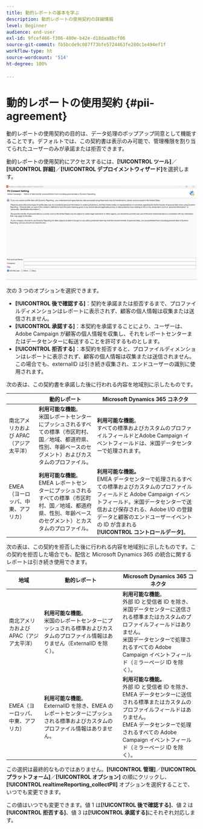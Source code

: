 ```yaml
---
title: 動的レポートの基本を学ぶ
description: 動的レポートの使用契約の詳細情報
level: Beginner
audience: end-user
exl-id: 9fcef466-f306-480e-b42e-d18daa8bcf06
source-git-commit: fb5bcde9c087f73bfe5724463fe280c1e494ef1f
workflow-type: ht
source-wordcount: '514'
ht-degree: 100%

---
```


# 動的レポートの使用契約 {#pii-agreement}

動的レポートの使用契約の目的は、データ処理のポップアップ同意として機能することです。デフォルトでは、この契約書は表示のみ可能で、管理権限を割り当てられたユーザーのみが承諾または拒否できます。

動的レポートの使用契約にアクセスするには、**[!UICONTROL ツール]**／**[!UICONTROL 詳細]**／**[!UICONTROL デプロイメントウィザード]**&#x200B;を選択します。

![](assets/pii-agreement.png)

次の 3 つのオプションを選択できます。

* **[!UICONTROL 後で確認する]**：契約を承諾または拒否するまで、プロファイルディメンションはレポートに表示されず、顧客の個人情報は収集または送信されません。
* **[!UICONTROL 承諾する]**：本契約を承諾することにより、ユーザーは、Adobe Campaign が顧客の個人情報を収集し、それをレポートセンターまたはデータセンターに転送することを許可するものとします。
* **[!UICONTROL 拒否する]**：本契約を拒否すると、プロファイルディメンションはレポートに表示されず、顧客の個人情報は収集または送信されません。この場合でも、externalID は引き続き収集され、エンドユーザーの識別に使用されます。

次の表は、この契約書を承諾した後に行われる内容を地域別に示したものです。

|  | 動的レポート | Microsoft Dynamics 365 コネクタ |
|---|---|---|
| 南北アメリカおよび APAC（アジア太平洋） | **利用可能な機能**。<br>米国レポートセンターにプッシュされるすべての標準（市区町村、国／地域、都道府県、性別、年齢ベースのセグメント）およびカスタムのプロファイル。 | **利用可能な機能**。<br>すべての標準およびカスタムのプロファイルフィールドとAdobe Campaign イベントフィールドは、米国データセンターで処理されます。 |
| EMEA（ヨーロッパ、中東、アフリカ） | **利用可能な機能**。<br>EMEA レポートセンターにプッシュされるすべての標準（市区町村、国／地域、都道府県、性別、年齢ベースのセグメント）とカスタムのプロファイル。 | **利用可能な機能。** <br>EMEA データセンターで処理されるすべての標準およびカスタムのプロファイルフィールドと Adobe Campaign イベントフィールド。米国データセンターで送信および保存される、Adobe I/O の登録データと顧客のエンドユーザーイベントの ID が含まれる<br>**[!UICONTROL コントロールデータ&#x200B;]**。 |

次の表は、この契約を拒否した後に行われる内容を地域別に示したものです。この契約を拒否した場合でも、配信と Microsoft Dynamics 365 の統合に関するレポートは引き続き使用できます。

| 地域 | 動的レポート | Microsoft Dynamics 365 コネクタ |
|---|---|---|
| 南北アメリカおよび APAC（アジア太平洋） | **利用可能な機能**。<br>米国のレポートセンターにプッシュされる標準およびカスタムのプロファイル情報はありません（ExternalID を除く）。 | **利用可能な機能**。<br>外部 ID と受信者 ID を除き、米国データセンターに送信される標準またはカスタムのプロファイルフィールドはありません。<br>米国データセンターで処理されるすべての Adobe Campaign イベントフィールド（ミラーページ ID を除く）。 |
| EMEA（ヨーロッパ、中東、アフリカ） | **利用可能な機能**。<br>ExternalID を除き、EMEA のレポートセンターにプッシュされる標準およびカスタムのプロファイル情報はありません。 | **利用可能な機能。** <br>外部 ID と受信者 ID を除き、EMEA データセンターに送信される標準またはカスタムのプロファイルフィールドはありません。<br>EMEA データセンターで処理されるすべての Adobe Campaign イベントフィールド（ミラーページ ID を除く）。 |

この選択は最終的なものではありません。**[!UICONTROL 管理]**／**[!UICONTROL プラットフォーム]**／**[!UICONTROL オプション]** の順にクリックし、**[!UICONTROL realtimeReporting_collectPII]** オプションを選択することで、いつでも変更できます。

この値はいつでも変更できます。値 1 は&#x200B;**[!UICONTROL 後で確認する]**、値 2 は&#x200B;**[!UICONTROL 拒否する]**、値 3 は&#x200B;**[!UICONTROL 承諾する]**&#x200B;にそれぞれ対応します。
